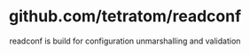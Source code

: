 <h1 align="center">github.com/tetratom/readconf</h1>
<p align="center">readconf is build for configuration unmarshalling and validation</p>

